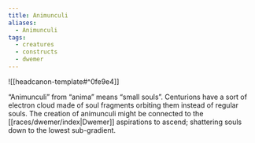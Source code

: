 ```yaml
---
title: Animunculi
aliases:
  - Animunculi
tags:
  - creatures
  - constructs
  - dwemer
---
```

![[headcanon-template#^0fe9e4]]

“Animunculi” from “anima” means “small souls”. Centurions have a sort of electron cloud made of soul fragments orbiting them instead of regular souls. The creation of animunculi might be connected to the [[races/dwemer/index|Dwemer]] aspirations to ascend; shattering souls down to the lowest sub-gradient.